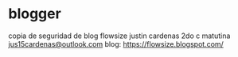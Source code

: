 # blogger
copia de seguridad de blog flowsize
justin cardenas
2do c matutina
jus15cardenas@outlook.com
blog: https://flowsize.blogspot.com/
